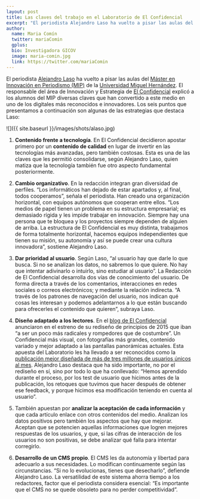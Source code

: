 ```yaml
---
layout: post
title: Las claves del trabajo en el Laboratorio de El Confidencial
excerpt: "El periodista Alejandro Laso ha vuelto a pisar las aulas del Máster en Innovación en Periodismo (MIP) de la Universidad Miguel Hernández. El responsable del área de Innovación y Estrategia de El Confidencialexplicó a los alumnos del MIP diversas claves que han convertido a este medio en uno de los digitales más reconocidos e innovadores. Los seis puntos que presentamos a continuación son algunas de las estrategias que destaca Laso."
author:
  name: Maria Comín
  twitter: mariaComin 
  gplus:  
  bio: Investigadora GICOV
  image: maria-comin.jpg
  link: https://twitter.com/mariaComin
---
```

El periodista [Alejandro Laso](https://twitter.com/alejandrolaso) ha vuelto a pisar las aulas del [Máster en Innovación en Periodismo (MIP)]( http://mip.umh.es/) de la [Universidad Miguel Hernández](http://www.umh.es). El responsable del área de Innovación y Estrategia de [El Confidencial](http://www.elconfidencial.com) explicó a los alumnos del MIP diversas claves que han convertido a este medio en uno de los digitales más reconocidos e innovadores. Los seis puntos que presentamos a continuación son algunas de las estrategias que destaca Laso:

![]({{ site.baseurl }}/images/shots/alaso.jpg)

1. **Contenido frente a tecnología**. En El Confidencial decidieron apostar primero por un **contenido de calidad** en lugar de invertir en las tecnologías más avanzadas, pero también costosas. Esta es una de las claves que les permitió consolidarse, según Alejandro Laso, quien matiza que la tecnología también fue otro aspecto fundamental posteriormente.

2. **Cambio organizativo**. En la redacción integran gran diversidad de perfiles. “Los informáticos han dejado de estar apartados y, al final, todos cooperamos”, señala el periodista. Han creado una organización horizontal, con equipos autónomos que cooperan entre ellos. “Los medios de papel tienen un problema en su estructura empresarial; es demasiado rígida y les impide trabajar en innovación. Siempre hay una persona que te bloquea y los proyectos siempre dependen de alguien de arriba. La estructura de El Confidencial es muy distinta, trabajamos de forma totalmente horizontal, hacemos equipos independientes que tienen su misión, su autonomía y así se puede crear una cultura innovadora”, sostiene Alejandro Laso.

3. **Dar prioridad al usuario**. Según Laso, “al usuario hay que darle lo que busca. Si no se analizan los datos, no sabremos lo que quiere. No hay que intentar adivinarlo o intuirlo, sino estudiar al usuario”. La Redacción de El Confidencial desarrolla dos vías de conocimiento del usuario. De forma directa a través de los comentarios, interacciones en redes sociales o correos electrónicos; y mediante la relación indirecta. “A través de los patrones de navegación del usuario, nos indican qué cosas les interesan y podemos adelantarnos a lo que están buscando para ofrecerles el contenido que quieren”, subraya Laso.

4. **Diseño adaptado a los lectores**. En el [blog de El Confidencial](http://goo.gl/DFI1Qe) anunciaron en el estreno de su rediseño de principios de 2015 que iban “a ser un poco más radicales y rompedores que de costumbre”. Un Confidencial más visual, con fotografías más grandes, contenido variado y mejor adaptado a las pantallas panorámicas actuales. Esta apuesta del Laboratorio les ha llevado a ser reconocidos como la [publicación mejor diseñada de más de tres millones de usuarios únicos al mes]( http://goo.gl/5n19aT). Alejandro Laso destaca que ha sido importante, no por el rediseño en sí, sino por todo lo que ha conllevado: “Hemos aprendido durante el proceso, por los test de usuario que hicimos antes de la publicación, los retoques que tuvimos que hacer después de obtener ese feedback, y porque hicimos esa modificación teniendo en cuenta al usuario”.

5. También apuestan por **analizar la aceptación de cada información** y que cada artículo enlace con otros contenidos del medio. Analizan los datos positivos pero también los aspectos que hay que mejorar. Aceptan que se potencien aquellas informaciones que logren mejores respuestas de los usuarios, y que, si las cifras de interacción de los usuarios no son positivas, se debe analizar qué falla para intentar corregirlo.

6. **Desarrollo de un CMS propio**. El CMS les da autonomía y libertad para adecuarlo a sus necesidades. Lo modifican continuamente según las circunstancias. “Si no lo evolucionas, tienes que desecharlo”, defiende Alejandro Laso. La versatilidad de este sistema ahorra tiempo a los redactores, factor que el periodista considera esencial: “Es importante que el CMS no se quede obsoleto para no perder competitividad”.